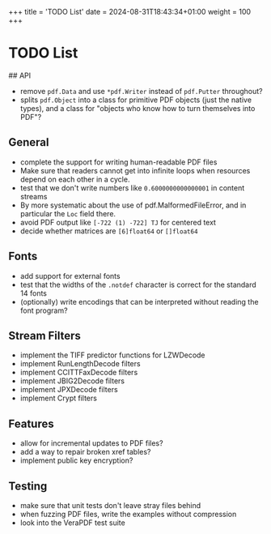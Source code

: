 +++
title = 'TODO List'
date = 2024-08-31T18:43:34+01:00
weight = 100
+++

# TODO List

## API

- remove `pdf.Data` and use `*pdf.Writer` instead of `pdf.Putter` throughout?
- splits `pdf.Object` into a class for primitive PDF objects (just the native types),
  and a class for "objects who know how to turn themselves into PDF"?

## General

- complete the support for writing human-readable PDF files
- Make sure that readers cannot get into infinite loops when resources
  depend on each other in a cycle.
- test that we don't write numbers like `0.6000000000000001` in content streams
- By more systematic about the use of pdf.MalformedFileError, and in
  particular the `Loc` field there.
- avoid PDF output like `[-722 (1) -722] TJ` for centered text
- decide whether matrices are `[6]float64` or `[]float64`

## Fonts

- add support for external fonts
- test that the widths of the `.notdef` character is correct for the
  standard 14 fonts
- (optionally) write encodings that can be interpreted without reading
  the font program?

## Stream Filters

- implement the TIFF predictor functions for LZWDecode
- implement RunLengthDecode filters
- implement CCITTFaxDecode filters
- implement JBIG2Decode filters
- implement JPXDecode filters
- implement Crypt filters

## Features

- allow for incremental updates to PDF files?
- add a way to repair broken xref tables?
- implement public key encryption?

## Testing

- make sure that unit tests don't leave stray files behind
- when fuzzing PDF files, write the examples without compression
- look into the VeraPDF test suite
